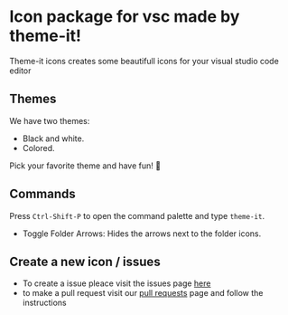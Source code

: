 # Icon package for vsc made by theme-it!

Theme-it icons creates some beautifull icons for your visual studio code editor

## Themes
We have two themes:
- Black and white.
- Colored.

Pick your favorite theme and have fun! :tada:

## Commands
Press `Ctrl-Shift-P` to open the command palette and type `theme-it`.

- Toggle Folder Arrows: Hides the arrows next to the folder icons.

## Create a new icon / issues

* To create a issue pleace visit the issues page [here](https://github.com/theme-it/icons-vsc/issues/new)
* to make a pull request visit our [pull requests](https://github.com/theme-it/icons-vsc/pulls) page and follow the instructions